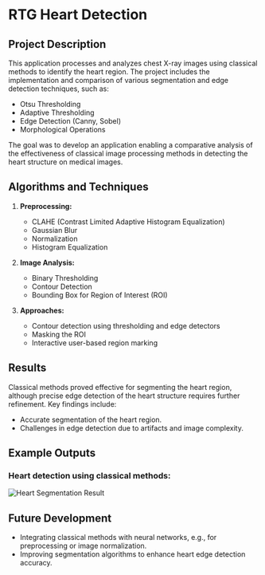 # RTG Heart Detection

## Project Description

This application processes and analyzes chest X-ray images using classical methods to identify the heart region. The project includes the implementation and comparison of various segmentation and edge detection techniques, such as:

- Otsu Thresholding
- Adaptive Thresholding
- Edge Detection (Canny, Sobel)
- Morphological Operations

The goal was to develop an application enabling a comparative analysis of the effectiveness of classical image processing methods in detecting the heart structure on medical images.

## Algorithms and Techniques

1. **Preprocessing:**
   - CLAHE (Contrast Limited Adaptive Histogram Equalization)
   - Gaussian Blur
   - Normalization
   - Histogram Equalization

2. **Image Analysis:**
   - Binary Thresholding
   - Contour Detection
   - Bounding Box for Region of Interest (ROI)

3. **Approaches:**
   - Contour detection using thresholding and edge detectors
   - Masking the ROI
   - Interactive user-based region marking

## Results

Classical methods proved effective for segmenting the heart region, although precise edge detection of the heart structure requires further refinement. Key findings include:

- Accurate segmentation of the heart region.
- Challenges in edge detection due to artifacts and image complexity.

## Example Outputs

### Heart detection using classical methods:
![Heart Segmentation Result](./images/)


## Future Development

- Integrating classical methods with neural networks, e.g., for preprocessing or image normalization.
- Improving segmentation algorithms to enhance heart edge detection accuracy.
